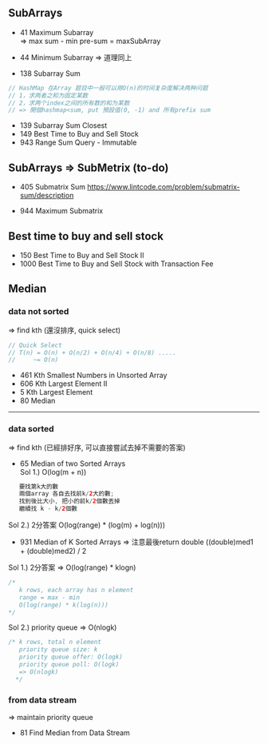 ## SubArrays

* 41 Maximum Subarray </br>
=> max sum - min pre-sum = maxSubArray

* 44 Minimum Subarray
=> 道理同上

* 138 Subarray Sum 
``` java
// HashMap 在Array 题目中一般可以用O(n)的时间复杂度解决两种问题
// 1，求两者之和为固定某数
// 2，求两个index之间的所有数的和为某数
// => 開個hashmap<sum, put 預設值(0, -1) and 所有prefix sum
```
* 139 Subarray Sum Closest
* 149 Best Time to Buy and Sell Stock
* 943 Range Sum Query - Immutable

## SubArrays => SubMetrix (to-do)
* 405 Submatrix Sum
https://www.lintcode.com/problem/submatrix-sum/description

* 944 Maximum Submatrix

## Best time to buy and sell stock
* 150 Best Time to Buy and Sell Stock II
* 1000 Best Time to Buy and Sell Stock with Transaction Fee

## Median
### data not sorted
=> find kth (還沒排序, quick select)

``` java 
// Quick Select
// T(n) = O(n) + O(n/2) + O(n/4) + O(n/8) .....
//     ~= O(n)
```
* 461 Kth Smallest Numbers in Unsorted Array 
* 606 Kth Largest Element II  
* 5 Kth Largest Element
* 80 Median

---
### data sorted

=> find kth (已經排好序, 可以直接嘗試去掉不需要的答案)
* 65 Median of two Sorted Arrays </br>
Sol 1.)  O(log(m + n))
``` java
   要找第k大的數
   兩個array 各自去找前k/2大的數;
   找到後比大小, 把小的前k/2個數丟掉
   繼續找 k - k/2個數
```
Sol 2.) 2分答案 O(log(range) * (log(m) + log(n))) </br>

* 931 Median of K Sorted Arrays 
=> 注意最後return double ((double)med1 + (double)med2) / 2

Sol 1.) 2分答案 => O(log(range) * klogn)
```java
/* 
   k rows, each array has n element
   range = max - min
   O(log(range) * k(log(n)))
*/
```
Sol 2.) priority queue => O(nlogk)
``` java
/* k rows, total n element
   priority queue size: k
   priority queue offer: O(logk)
   priority queue poll: O(logk)
   => O(nlogk)
  */
```

### from data stream
=> maintain priority queue
* 81 Find Median from Data Stream

